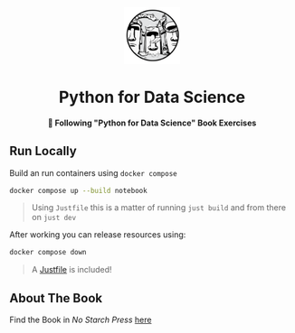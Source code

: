 <div>
  <div align="center" style="display: block; text-align: center;">
    <img src="./docs/images/logo.png" width="100" height="100" />
  </div>
  <h1 align="center">Python for Data Science</h1>
  <h4 align="center">🐍 Following "Python for Data Science" Book Exercises</h4>
</div>

## Run Locally

Build an run containers using `docker compose`

```bash
docker compose up --build notebook
```

> Using `Justfile` this is a matter of running `just build` and from
> there on `just dev`

After working you can release resources using:

```bash
docker compose down
```

> A [Justfile][1] is included!

[1]: https://just.systems

## About The Book

Find the Book in _No Starch Press_ [here](https://nostarch.com/python-data-science)
